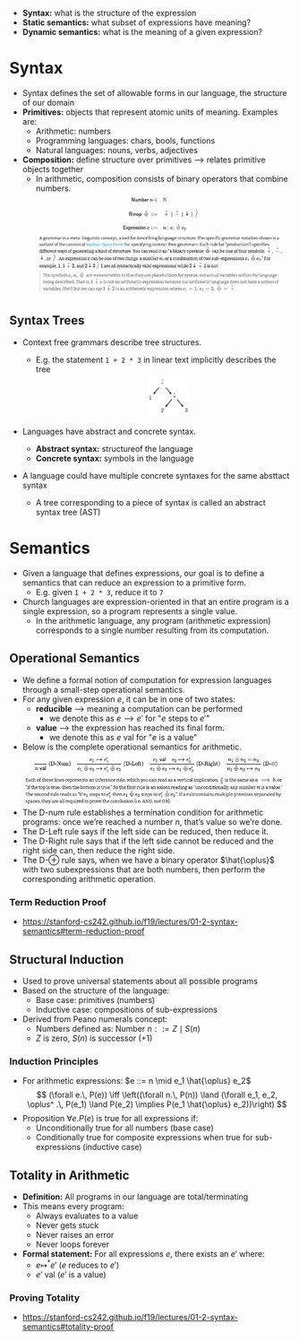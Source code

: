 * **Syntax:** what is the structure of the expression
* **Static semantics:** what subset of expressions have meaning?
* **Dynamic semantics:** what is the meaning of a given expression?

# Syntax
* Syntax defines the set of allowable forms in our language, the structure of our domain
* **Primitives:** objects that represent atomic units of meaning. Examples are:
	* Arithmetic: numbers
	* Programming languages: chars, bools, functions
	* Natural languages: nouns, verbs, adjectives
* **Composition:** define structure over primitives ⟶ relates primitive objects together
	* In arithmetic, composition consists of binary operators that combine numbers.
![Pasted image 20241217141453](attachments/Pasted%20image%2020241217141453.png)

## Syntax Trees
* Context free grammars describe tree structures.
	* E.g. the statement `1 + 2 * 3` in linear text implicitly describes the tree
![Pasted image 20241217141636](attachments/Pasted%20image%2020241217141636.png)

* Languages have abstract and concrete syntax.
	* **Abstract syntax:** structureof the language
	* **Concrete syntax:** symbols in the language
* A language could have multiple concrete syntaxes for the same absttact syntax
	* A tree corresponding to a piece of syntax is called an abstract syntax tree (AST)

# Semantics
* Given a language that defines expressions, our goal is to define a semantics that can reduce an expression to a primitive form.
	* E.g. given `1 + 2 * 3`, reduce it to `7`
* Church languages are expression-oriented in that an entire program is a single expression, so a program represents a single value.
	* In the arithmetic language, any program (arithmetic expression) corresponds to a single number resulting from its computation.

## Operational Semantics
* We define a formal notion of computation for expression languages through a small-step operational semantics.
* For any given expression $e$, it can be in one of two states:
	* **reducible** ⟶ meaning a computation can be performed
		* we denote this as $e ⟶ e'$ for "$e$ steps to $e'$"
	* **value** ⟶ the expression has reached its final form.
		* we denote this as $e \text{ val}$ for "$e$ is a value"
* Below is the complete operational semantics for arithmetic.
![Pasted image 20241217142757](attachments/Pasted%20image%2020241217142757.png)
* The D-num rule establishes a termination condition for arithmetic programs: once we’re reached a number $n$, that’s value so we’re done.
* The D-Left rule says if the left side can be reduced, then reduce it.
* The D-Right rule says that if the left side cannot be reduced and the right side can, then reduce the right side.
* The D-$\oplus$ rule says, when we have a binary operator $\hat{\oplus}$ with two subexpressions that are both numbers, then perform the corresponding arithmetic operation.
### Term Reduction Proof
* https://stanford-cs242.github.io/f19/lectures/01-2-syntax-semantics#term-reduction-proof
## Structural Induction
* Used to prove universal statements about all possible programs
* Based on the structure of the language:
	* Base case: primitives (numbers)
	* Inductive case: compositions of sub-expressions
* Derived from Peano numerals concept:
	* Numbers defined as: $\text{Number } n ::= Z \mid S(n)$
	* $Z$ is zero, $S(n)$ is successor (+1)

### Induction Principles
* For arithmetic expressions: $e ::= n \mid e_1 \hat{\oplus} e_2$
$$
(\forall e.\, P(e)) \iff \left((\forall n.\, P(n)) \land (\forall e_1, e_2, \oplus^ .\, P(e_1) \land P(e_2) \implies P(e_1 \hat{\oplus} e_2))\right)
$$
* Proposition $\forall e. P(e)$ is true for all expressions if:
	* Unconditionally true for all numbers (base case)
	* Conditionally true for composite expressions when true for sub-expressions (inductive case)

## Totality in Arithmetic
* **Definition:** All programs in our language are total/terminating
* This means every program:
	* Always evaluates to a value
	* Never gets stuck
	* Never raises an error
	* Never loops forever
* **Formal statement:** For all expressions $e$, there exists an $e'$ where:
	* $e \mapsto^* e'$ ($e$ reduces to $e'$)
	* $e' \text{ val}$ ($e'$ is a value)

### Proving Totality
* https://stanford-cs242.github.io/f19/lectures/01-2-syntax-semantics#totality-proof
